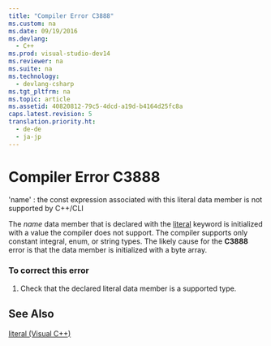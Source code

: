 ```yaml
---
title: "Compiler Error C3888"
ms.custom: na
ms.date: 09/19/2016
ms.devlang: 
  - C++
ms.prod: visual-studio-dev14
ms.reviewer: na
ms.suite: na
ms.technology: 
  - devlang-csharp
ms.tgt_pltfrm: na
ms.topic: article
ms.assetid: 40820812-79c5-4dcd-a19d-b4164d25fc8a
caps.latest.revision: 5
translation.priority.ht: 
  - de-de
  - ja-jp
---
```

# Compiler Error C3888
'name' : the const expression associated with this literal data member is not supported by C++/CLI  
  
 The *name* data member that is declared with the [literal](../vs140/literal--C---Component-Extensions-.md) keyword is initialized with a value the compiler does not support. The compiler supports only constant integral, enum, or string types. The likely cause for the **C3888** error is that the data member is initialized with a byte array.  
  
### To correct this error  
  
1.  Check that the declared literal data member is a supported type.  
  
## See Also  
 [literal (Visual C++)](../vs140/literal--C---Component-Extensions-.md)